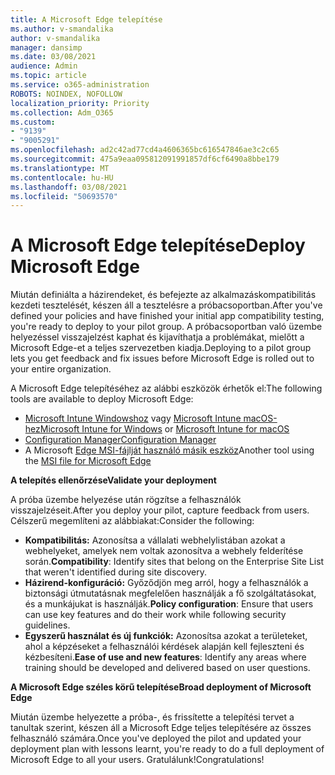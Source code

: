 ```yaml
---
title: A Microsoft Edge telepítése
ms.author: v-smandalika
author: v-smandalika
manager: dansimp
ms.date: 03/08/2021
audience: Admin
ms.topic: article
ms.service: o365-administration
ROBOTS: NOINDEX, NOFOLLOW
localization_priority: Priority
ms.collection: Adm_O365
ms.custom:
- "9139"
- "9005291"
ms.openlocfilehash: ad2c42ad77cd4a4606365bc616547846ae3c2c65
ms.sourcegitcommit: 475a9eaa095812091991857df6cf6490a8bbe179
ms.translationtype: MT
ms.contentlocale: hu-HU
ms.lasthandoff: 03/08/2021
ms.locfileid: "50693570"
---
```

# <a name="deploy-microsoft-edge"></a><span data-ttu-id="acbca-102">A Microsoft Edge telepítése</span><span class="sxs-lookup"><span data-stu-id="acbca-102">Deploy Microsoft Edge</span></span>

<span data-ttu-id="acbca-103">Miután definiálta a házirendeket, és befejezte az alkalmazáskompatibilitás kezdeti tesztelését, készen áll a tesztelésre a próbacsoportban.</span><span class="sxs-lookup"><span data-stu-id="acbca-103">After you've defined your policies and have finished your initial app compatibility testing, you're ready to deploy to your pilot group.</span></span> <span data-ttu-id="acbca-104">A próbacsoportban való üzembe helyezéssel visszajelzést kaphat és kijavíthatja a problémákat, mielőtt a Microsoft Edge-et a teljes szervezetben kiadja.</span><span class="sxs-lookup"><span data-stu-id="acbca-104">Deploying to a pilot group lets you get feedback and fix issues before Microsoft Edge is rolled out to your entire organization.</span></span>

<span data-ttu-id="acbca-105">A Microsoft Edge telepítéséhez az alábbi eszközök érhetők el:</span><span class="sxs-lookup"><span data-stu-id="acbca-105">The following tools are available to deploy Microsoft Edge:</span></span>

- <span data-ttu-id="acbca-106">[Microsoft Intune Windowshoz](https://docs.microsoft.com/mem/intune/apps/apps-windows-edge) vagy [Microsoft Intune macOS-hez](https://docs.microsoft.com/mem/intune/apps/apps-edge-macos)</span><span class="sxs-lookup"><span data-stu-id="acbca-106">[Microsoft Intune for Windows](https://docs.microsoft.com/mem/intune/apps/apps-windows-edge) or [Microsoft Intune for macOS](https://docs.microsoft.com/mem/intune/apps/apps-edge-macos)</span></span>
- [<span data-ttu-id="acbca-107">Configuration Manager</span><span class="sxs-lookup"><span data-stu-id="acbca-107">Configuration Manager</span></span>](https://docs.microsoft.com/DeployEdge/deploy-edge-with-configuration-manager)
- <span data-ttu-id="acbca-108">A Microsoft [Edge MSI-fájlját használó másik eszköz](https://www.microsoft.com/edge/business/download)</span><span class="sxs-lookup"><span data-stu-id="acbca-108">Another tool using the [MSI file for Microsoft Edge](https://www.microsoft.com/edge/business/download)</span></span>

<span data-ttu-id="acbca-109">**A telepítés ellenőrzése**</span><span class="sxs-lookup"><span data-stu-id="acbca-109">**Validate your deployment**</span></span>

<span data-ttu-id="acbca-110">A próba üzembe helyezése után rögzítse a felhasználók visszajelzéseit.</span><span class="sxs-lookup"><span data-stu-id="acbca-110">After you deploy your pilot, capture feedback from users.</span></span> <span data-ttu-id="acbca-111">Célszerű megemlíteni az alábbiakat:</span><span class="sxs-lookup"><span data-stu-id="acbca-111">Consider the following:</span></span>
- <span data-ttu-id="acbca-112">**Kompatibilitás:** Azonosítsa a vállalati webhelylistában azokat a webhelyeket, amelyek nem voltak azonosítva a webhely felderítése során.</span><span class="sxs-lookup"><span data-stu-id="acbca-112">**Compatibility**: Identify sites that belong on the Enterprise Site List that weren't identified during site discovery.</span></span>
- <span data-ttu-id="acbca-113">**Házirend-konfiguráció:** Győződjön meg arról, hogy a felhasználók a biztonsági útmutatásnak megfelelően használják a fő szolgáltatásokat, és a munkájukat is használják.</span><span class="sxs-lookup"><span data-stu-id="acbca-113">**Policy configuration**: Ensure that users can use key features and do their work while following security guidelines.</span></span>
- <span data-ttu-id="acbca-114">**Egyszerű használat és új funkciók:** Azonosítsa azokat a területeket, ahol a képzéseket a felhasználói kérdések alapján kell fejleszteni és kézbesíteni.</span><span class="sxs-lookup"><span data-stu-id="acbca-114">**Ease of use and new features**: Identify any areas where training should be developed and delivered based on user questions.</span></span>

<span data-ttu-id="acbca-115">**A Microsoft Edge széles körű telepítése**</span><span class="sxs-lookup"><span data-stu-id="acbca-115">**Broad deployment of Microsoft Edge**</span></span>

<span data-ttu-id="acbca-116">Miután üzembe helyezette a próba-, és frissítette a telepítési tervet a tanultak szerint, készen áll a Microsoft Edge teljes telepítésére az összes felhasználó számára.</span><span class="sxs-lookup"><span data-stu-id="acbca-116">Once you've deployed the pilot and updated your deployment plan with lessons learnt, you're ready to do a full deployment of Microsoft Edge to all your users.</span></span> <span data-ttu-id="acbca-117">Gratulálunk!</span><span class="sxs-lookup"><span data-stu-id="acbca-117">Congratulations!</span></span>

